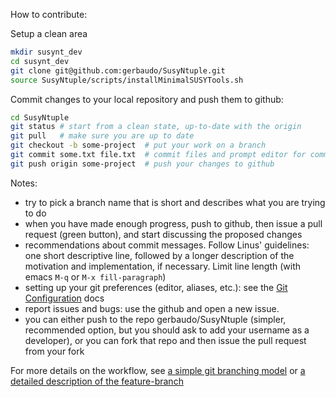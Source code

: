 How to contribute:

Setup a clean area
```bash
mkdir susynt_dev
cd susynt_dev
git clone git@github.com:gerbaudo/SusyNtuple.git
source SusyNtuple/scripts/installMinimalSUSYTools.sh
```

Commit changes to your local repository and push them to github:
```bash
cd SusyNtuple
git status # start from a clean state, up-to-date with the origin
git pull   # make sure you are up to date
git checkout -b some-project  # put your work on a branch
git commit some.txt file.txt  # commit files and prompt editor for commit message
git push origin some-project  # push your changes to github
```
Notes:
- try to pick a branch name that is short and describes what you are
  trying to do
- when you have made enough progress, push to github, then issue a
  pull request (green button), and start discussing the proposed
  changes
- recommendations about commit messages. Follow Linus' guidelines: one
  short descriptive line, followed by a longer description of the
  motivation and implementation, if necessary. Limit line length (with
  emacs `M-q` or `M-x fill-paragraph`)
- setting up your git preferences (editor, aliases, etc.): see the
  [Git Configuration](http://git-scm.com/book/en/Customizing-Git-Git-Configuration)
  docs
- report issues and bugs: use the github and open a new issue.
- you can either push to the repo gerbaudo/SusyNtuple (simpler,
  recommended option, but you should ask to add your username as a
  developer), or you can fork that repo and then issue the pull
  request from your fork

For more details on the workflow, see
[a simple git branching model](https://gist.github.com/jbenet/ee6c9ac48068889b0912)
or
[a detailed description of the feature-branch](https://www.atlassian.com/git/workflows#!workflow-feature-branch)
